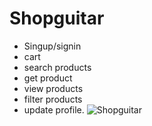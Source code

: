 # Shopguitar
- Singup/signin
- cart
- search products
- get product
- view products
- filter products
- update profile.
![Shopguitar](/preview.jpg)

